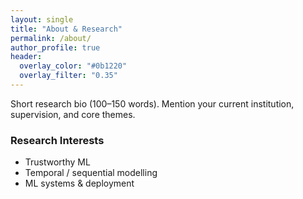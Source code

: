```yaml
---
layout: single
title: "About & Research"
permalink: /about/
author_profile: true
header:
  overlay_color: "#0b1220"
  overlay_filter: "0.35"
---
```


Short research bio (100–150 words). Mention your current institution, supervision, and core themes.

### Research Interests
- Trustworthy ML
- Temporal / sequential modelling
- ML systems & deployment